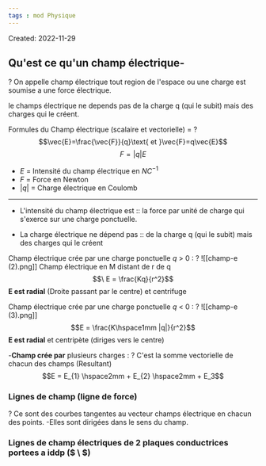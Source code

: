 ```yaml
---
tags : mod Physique
---
```

Created: 2022-11-29

## Qu'est ce qu'un champ électrique-
?
On appelle champ électrique tout region de l'espace ou une charge est soumise a une force électrique. 
<!--SR:!2023-01-24,1,223-->

le champs électrique ne depends pas de la charge q (qui le subit) mais des charges qui le créent.

Formules du Champ électrique (scalaire et vectorielle) =
?
$$\vec{E}=\frac{\vec{F}}{q}\text{ et }\vec{F}=q\vec{E}$$
$$F=|q|E$$
-  $E$ = Intensité du champ électrique en $NC^{-1}$
- $F$ = Force en Newton 
- $|q|$ = Charge électrique en Coulomb
---
<!--SR:!2023-01-25,1,163-->

- L'intensité du champ électrique est :: la force par unité de charge qui s'exerce sur une charge ponctuelle.
<!--SR:!2023-01-24,1,203-->

- La charge électrique ne dépend pas :: de la charge q (qui le subit) mais des charges qui le créent
<!--SR:!2023-03-05,25,210-->

Champ électrique crée par une charge ponctuelle  $q$ > 0 :
?
![[champ-e (2).png]]
Champ électrique en M distant de r de q 
$$\ E = \frac{Kq}{r^2}$$ **E est radial** (Droite passant par le centre) et centrifuge 
<!--SR:!2023-02-05,13,263-->


Champ électrique crée par une charge ponctuelle  $q$ < 0 :
?
![[champ-e (3).png]]
$$E = \frac{K\hspace1mm |q|}{r^2}$$
**E est radial** et centripète (diriges vers le centre)
<!--SR:!2023-02-02,10,243-->

-**Champ crée par** plusieurs charges :
?
C'est la somme vectorielle de chacun des champs (Resultant)
$$E = E_{1} \hspace2mm + E_{2} \hspace2mm + E_3$$
<!--SR:!2023-02-05,13,263-->


### Lignes de champ (ligne de force) 
?
Ce sont des courbes tangentes au vecteur champs électrique en chacun des points. 
-Elles sont dirigées dans le sens du champ.
<!--SR:!2023-01-26,2,206-->

### Lignes de champ électriques de 2 plaques conductrices portees a iddp ($ \ $)